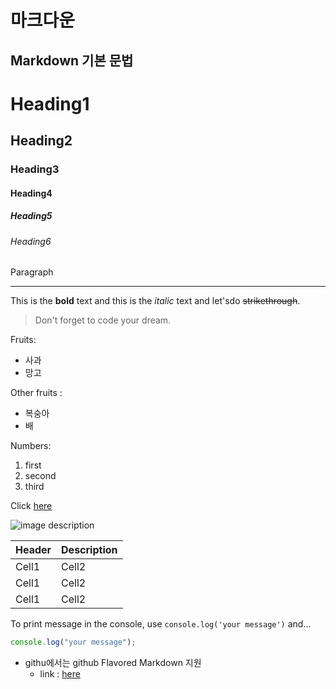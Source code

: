 # 마크다운

## Markdown 기본 문법

<!-- Heading -->

# Heading1

## Heading2

### Heading3

#### Heading4

##### Heading5

###### Heading6

Paragraph

<!-- Line -->

---

<!-- Text attributes -->

This is the **bold** text and this is the _italic_ text and let'sdo ~~strikethrough~~.

<!-- Quote -->

> Don't forget to code your dream.

<!-- Bullet list -->

Fruits:

- 사과
- 망고

Other fruits :

- 복숭아
- 배

<!-- Numbered list -->

Numbers:

1. first
2. second
3. third

<!-- Link -->

Click [here](https://www.naver.com/)

<!-- Image -->

![image description](https://d3b39vpyptsv01.cloudfront.net/photo/1/2/78dd7f4ac0a298ee3a410221a518f7f5.jpg)

<!-- Table -->

| Header | Description |
| :----- | :---------- |
| Cell1  | Cell2       |
| Cell1  | Cell2       |
| Cell1  | Cell2       |

<!-- Code -->

To print message in the console, use `console.log('your message')` and...

```js
console.log("your message");
```

- githu에서는 github Flavored Markdown 지원
  - link : [here](https://docs.github.com/en/get-started/writing-on-github/getting-started-with-writing-and-formatting-on-github/basic-writing-and-formatting-syntax)
